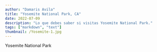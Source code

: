 ```yaml
---
author: "Damaris Avila"
title: "Yosemite National Park, CA"
date: 2022-07-09
description: "Lo que debes saber si visitas Yosemite National Park."
tags: ["markdown", "text"]
thumbnail: /Yosemite-1.jpg
---
```


Yosemite National Park

